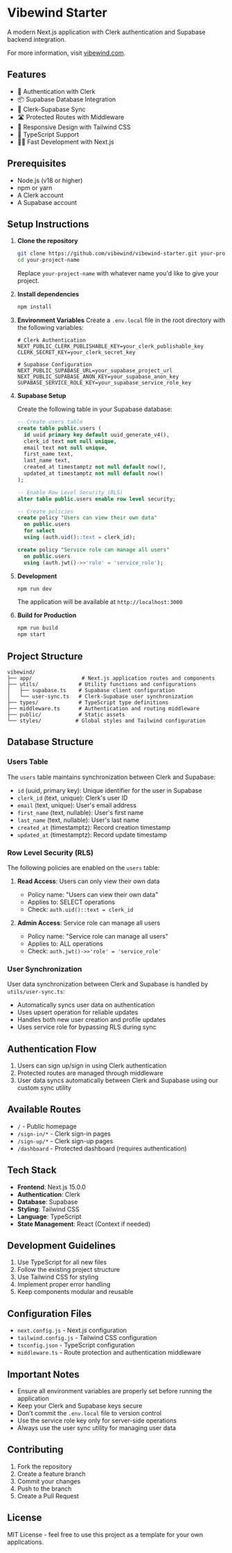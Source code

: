# Vibewind Starter

A modern Next.js application with Clerk authentication and Supabase backend integration.

For more information, visit [vibewind.com](https://vibewind.com).

## Features

- 🔐 Authentication with Clerk
- 📦 Supabase Database Integration
- 🔄 Clerk-Supabase Sync
- 🛣️ Protected Routes with Middleware
- 📱 Responsive Design with Tailwind CSS
- 🎯 TypeScript Support
- 🏃‍♂️ Fast Development with Next.js

## Prerequisites

- Node.js (v18 or higher)
- npm or yarn
- A Clerk account
- A Supabase account

## Setup Instructions

1. **Clone the repository**
   ```bash
   git clone https://github.com/vibewind/vibewind-starter.git your-project-name
   cd your-project-name
   ```

   Replace `your-project-name` with whatever name you'd like to give your project.

2. **Install dependencies**
   ```bash
   npm install
   ```

3. **Environment Variables**
   Create a `.env.local` file in the root directory with the following variables:
   ```env
   # Clerk Authentication
   NEXT_PUBLIC_CLERK_PUBLISHABLE_KEY=your_clerk_publishable_key
   CLERK_SECRET_KEY=your_clerk_secret_key
   
   # Supabase Configuration
   NEXT_PUBLIC_SUPABASE_URL=your_supabase_project_url
   NEXT_PUBLIC_SUPABASE_ANON_KEY=your_supabase_anon_key
   SUPABASE_SERVICE_ROLE_KEY=your_supabase_service_role_key
   ```

4. **Supabase Setup**
   
   Create the following table in your Supabase database:

   ```sql
   -- Create users table
   create table public.users (
     id uuid primary key default uuid_generate_v4(),
     clerk_id text not null unique,
     email text not null unique,
     first_name text,
     last_name text,
     created_at timestamptz not null default now(),
     updated_at timestamptz not null default now()
   );

   -- Enable Row Level Security (RLS)
   alter table public.users enable row level security;

   -- Create policies
   create policy "Users can view their own data"
     on public.users
     for select
     using (auth.uid()::text = clerk_id);

   create policy "Service role can manage all users"
     on public.users
     using (auth.jwt()->>'role' = 'service_role');
   ```

5. **Development**
   ```bash
   npm run dev
   ```
   The application will be available at `http://localhost:3000`

6. **Build for Production**
   ```bash
   npm run build
   npm start
   ```

## Project Structure

```
vibewind/
├── app/                # Next.js application routes and components
├── utils/             # Utility functions and configurations
│   ├── supabase.ts    # Supabase client configuration
│   └── user-sync.ts   # Clerk-Supabase user synchronization
├── types/             # TypeScript type definitions
├── middleware.ts      # Authentication and routing middleware
├── public/            # Static assets
└── styles/           # Global styles and Tailwind configuration
```

## Database Structure

### Users Table
The `users` table maintains synchronization between Clerk and Supabase:

- `id` (uuid, primary key): Unique identifier for the user in Supabase
- `clerk_id` (text, unique): Clerk's user ID
- `email` (text, unique): User's email address
- `first_name` (text, nullable): User's first name
- `last_name` (text, nullable): User's last name
- `created_at` (timestamptz): Record creation timestamp
- `updated_at` (timestamptz): Record update timestamp

### Row Level Security (RLS)
The following policies are enabled on the `users` table:

1. **Read Access**: Users can only view their own data
   - Policy name: "Users can view their own data"
   - Applies to: SELECT operations
   - Check: `auth.uid()::text = clerk_id`

2. **Admin Access**: Service role can manage all users
   - Policy name: "Service role can manage all users"
   - Applies to: ALL operations
   - Check: `auth.jwt()->>'role' = 'service_role'`

### User Synchronization
User data synchronization between Clerk and Supabase is handled by `utils/user-sync.ts`:
- Automatically syncs user data on authentication
- Uses upsert operation for reliable updates
- Handles both new user creation and profile updates
- Uses service role for bypassing RLS during sync

## Authentication Flow

1. Users can sign up/sign in using Clerk authentication
2. Protected routes are managed through middleware
3. User data syncs automatically between Clerk and Supabase using our custom sync utility

## Available Routes

- `/` - Public homepage
- `/sign-in/*` - Clerk sign-in pages
- `/sign-up/*` - Clerk sign-up pages
- `/dashboard` - Protected dashboard (requires authentication)

## Tech Stack

- **Frontend**: Next.js 15.0.0
- **Authentication**: Clerk
- **Database**: Supabase
- **Styling**: Tailwind CSS
- **Language**: TypeScript
- **State Management**: React (Context if needed)

## Development Guidelines

1. Use TypeScript for all new files
2. Follow the existing project structure
3. Use Tailwind CSS for styling
4. Implement proper error handling
5. Keep components modular and reusable

## Configuration Files

- `next.config.js` - Next.js configuration
- `tailwind.config.js` - Tailwind CSS configuration
- `tsconfig.json` - TypeScript configuration
- `middleware.ts` - Route protection and authentication middleware

## Important Notes

- Ensure all environment variables are properly set before running the application
- Keep your Clerk and Supabase keys secure
- Don't commit the `.env.local` file to version control
- Use the service role key only for server-side operations
- Always use the user sync utility for managing user data

## Contributing

1. Fork the repository
2. Create a feature branch
3. Commit your changes
4. Push to the branch
5. Create a Pull Request

## License

MIT License - feel free to use this project as a template for your own applications. 